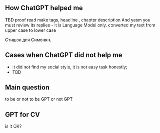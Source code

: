 ## How ChatGPT helped me 
TBD
proof read
make tags, headline , chapter description
And yesm you must review its replies - it is Language Model only.
converted my text from upper case to lower case

Стишок для Симонян. 

## Cases when ChatGPT did not help me 
- It did not find my social style, it is not easy task honestly;
- TBD

## Main question
to be or not to be GPT or not GPT

## GPT for CV 
 is it OK?